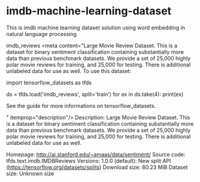 # imdb-machine-learning-dataset
This is imdb machine learning dataset  solution using word embedding in natural language processing


imdb_reviews
<meta content="Large Movie Review Dataset. This is a dataset for binary sentiment classification containing substantially more data than previous benchmark datasets. We provide a set of 25,000 highly polar movie reviews for training, and 25,000 for testing. There is additional unlabeled data for use as well.
To use this dataset:

import tensorflow_datasets as tfds

ds = tfds.load('imdb_reviews', split='train')
for ex in ds.take(4):
  print(ex)

See the guide for more informations on tensorflow_datasets.

" itemprop="description"/>
Description:
Large Movie Review Dataset. This is a dataset for binary sentiment classification containing substantially more data than previous benchmark datasets. We provide a set of 25,000 highly polar movie reviews for training, and 25,000 for testing. There is additional unlabeled data for use as well.

Homepage: http://ai.stanford.edu/~amaas/data/sentiment/
Source code: tfds.text.imdb.IMDBReviews
Versions:
1.0.0 (default): New split API (https://tensorflow.org/datasets/splits)
Download size: 80.23 MiB
Dataset size: Unknown size
